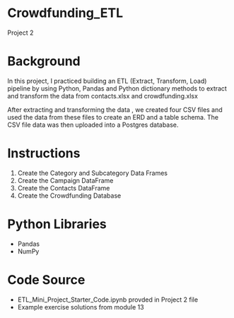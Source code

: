 # Crowdfunding_ETL
 Project 2

 # Background

In this project, I practiced building an ETL (Extract, Transform, Load) pipeline by using Python, Pandas and Python dictionary methods to extract and transform the data from contacts.xlsx and crowdfunding.xlsx 

After extracting and transforming the data , we created four CSV files and used the data from these files to create an ERD and a table schema. The CSV file data was then uploaded into a Postgres database. 

 # Instructions
 1. Create the Category and Subcategory Data Frames
 2. Create the Campaign DataFrame
 3. Create the Contacts DataFrame
 4. Create the Crowdfunding Database

#  Python Libraries
- Pandas
- NumPy

# Code Source
- ETL_Mini_Project_Starter_Code.ipynb provded in Project 2 file
- Example exercise solutions from module 13


